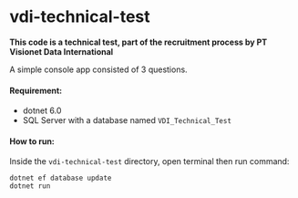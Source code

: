 # vdi-technical-test

**This code is a technical test, part of the recruitment process by PT Visionet Data International**

A simple console app consisted of 3 questions.

#### **Requirement:**

* dotnet 6.0
* SQL Server with a database named `VDI_Technical_Test`

#### How to run:

Inside the `vdi-technical-test` directory, open terminal then run command:

```
dotnet ef database update
dotnet run
```
